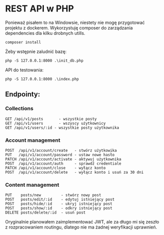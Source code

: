 # REST API w PHP

Ponieważ pisałem to na Windowsie, niestety nie mogę przygotować projektu z dockerem. Wykorzystuję composer do zarządzania dependencies dla kilku drobnych utills.  


```
composer install
```

Żeby wstępnie zaludnić bazę:
```
php -S 127.0.0.1:8000 .\init_db.php
```

API do testowania:
```
php -S 127.0.0.1:8000 .\index.php
```

## Endpointy:

### Collections
```
GET /api/v1/posts       - wszystkie posty  
GET /api/v1/users       - wszyscy użytkownicy  
GET /api/v1/users/:id - wszystkie posty użytkownika  
```
### Account management
```
POST  /api/v1/account/create   - stwórz użytkowika  
PUT   /api/v1/account/password - ustaw nowe hasło  
PATCH /api/v1/account/activate - aktywuj użytkownika  
POST  /api/v1/account/auth     - sprawdź credentiale  
PATCH /api/v1/account/close    - wyłącz konto  
POST  /api/v1/account/delete   - wyłącz konto i usuń za 30 dni  
```  
### Content management  
```
PUT    posts/new         - stwórz nowy post  
POST   posts/edit/:id    - edytuj istniejący post
POST   posts/hide/:id    - ukryj istniejący post 
POST   posts/show/:id    - odkry istniejący post
DELETE posts/delete/:id  - usuń post
```

Oryginalnie planowałem zaimplementować JWT, ale za długo mi się zeszło z rozpracowaniem routingu, dlatego nie ma żadnej weryfikacji uprawnień.

